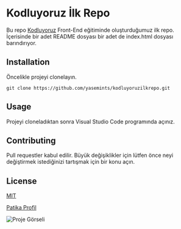 # Kodluyoruz İlk Repo

Bu repo [Kodluyoruz](https://www.kodluyoruz.com) Front-End eğitiminde oluşturduğumuz ilk repo. İçerisinde bir adet README dosyası
bir adet de index.html dosyası barındırıyor.

## Installation

Öncelikle projeyi clonelayın.


``` git clone https://github.com/yasemints/kodluyoruzilkrepo.git ```

## Usage

Projeyi cloneladıktan sonra Visual Studio Code programında açınız.

## Contributing

Pull requestler kabul edilir. Büyük değişiklikler için lütfen önce neyi değiştirmek istediğinizi tartışmak için bir konu açın.

## License

[MIT](http://daringfireball.net/)





[Patika Profil](https://app.patika.dev/yaseminnn)


![Proje Görseli](https://github.com/yasemints/kodluyoruzilkrepo/blob/main/test.png)
